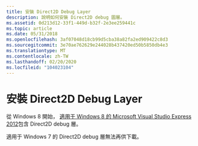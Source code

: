 ```yaml
---
title: 安裝 Direct2D Debug Layer
description: 說明如何安裝 Direct2D debug 圖層。
ms.assetid: 0d213d12-33f1-449d-b32f-2e3ee259441c
ms.topic: article
ms.date: 05/31/2018
ms.openlocfilehash: 3af07048d18cb99d5cba38a82fa2ed909422c8d3
ms.sourcegitcommit: 3e70ae762629e244028b437420ed50b5850db4e3
ms.translationtype: MT
ms.contentlocale: zh-TW
ms.lasthandoff: 02/20/2020
ms.locfileid: "104023104"
---
```

# <a name="installing-the-direct2d-debug-layer"></a>安裝 Direct2D Debug Layer

從 Windows 8 開始， [適用于 Windows 8 的 Microsoft Visual Studio Express 2012](https://www.microsoft.com/visualstudio/11/downloads)包含 Direct2D debug 層。

適用于 Windows 7 的 Direct2D debug 層無法再供下載。

 

 




